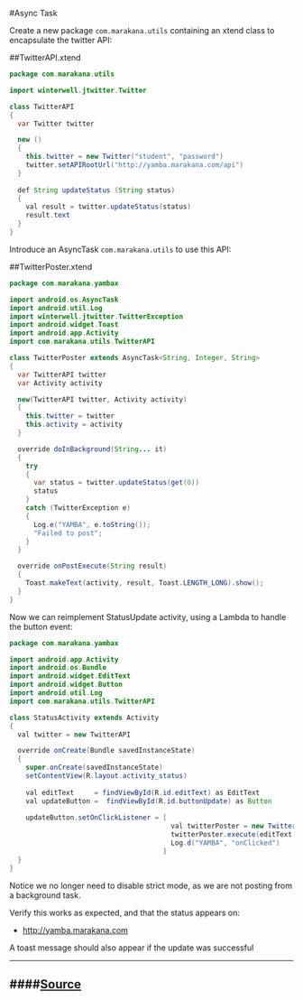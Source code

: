 #Async Task

Create a new package `com.marakana.utils` containing an xtend class to encapsulate the twitter API:

##TwitterAPI.xtend

~~~java
package com.marakana.utils

import winterwell.jtwitter.Twitter

class TwitterAPI
{
  var Twitter twitter

  new ()
  {
    this.twitter = new Twitter("student", "password")
    twitter.setAPIRootUrl("http://yamba.marakana.com/api")
  }
   
  def String updateStatus (String status)
  { 
    val result = twitter.updateStatus(status)
    result.text
  }
}
~~~

Introduce an AsyncTask `com.marakana.utils` to use this API:

##TwitterPoster.xtend

~~~java
package com.marakana.yambax

import android.os.AsyncTask
import android.util.Log
import winterwell.jtwitter.TwitterException
import android.widget.Toast
import android.app.Activity
import com.marakana.utils.TwitterAPI

class TwitterPoster extends AsyncTask<String, Integer, String>
{
  var TwitterAPI twitter
  var Activity activity

  new(TwitterAPI twitter, Activity activity)
  {
    this.twitter = twitter
    this.activity = activity
  }

  override doInBackground(String... it)
  {
    try
    {
      var status = twitter.updateStatus(get(0))
      status
    }
    catch (TwitterException e)
    {
      Log.e("YAMBA", e.toString());
      "Failed to post";
    }
  }

  override onPostExecute(String result)
  {
    Toast.makeText(activity, result, Toast.LENGTH_LONG).show();
  }
}
~~~


Now we can reimplement StatusUpdate activity, using a Lambda to handle the button event:

~~~java
package com.marakana.yambax

import android.app.Activity
import android.os.Bundle
import android.widget.EditText
import android.widget.Button
import android.util.Log
import com.marakana.utils.TwitterAPI

class StatusActivity extends Activity
{
  val twitter = new TwitterAPI

  override onCreate(Bundle savedInstanceState)
  {
    super.onCreate(savedInstanceState)
    setContentView(R.layout.activity_status)
    
    val editText     = findViewById(R.id.editText) as EditText
    val updateButton =  findViewById(R.id.buttonUpdate) as Button
    
    updateButton.setOnClickListener = [ 
                                        val twitterPoster = new TwitterPoster(twitter, this)
                                        twitterPoster.execute(editText.getText().toString())
                                        Log.d("YAMBA", "onClicked") 
                                      ]
  }
}
~~~

Notice we no longer need to disable strict mode, as we are not posting from a background task.

Verify this works as expected, and that the status appears on:

- <http://yamba.marakana.com>

A toast message should also appear if the update was successful

---
####[Source](https://github.com/edeleastar/yambax/commit/b5d3d142bde4b5e1e73e5ce67f6212b1ff4d059d)
---

